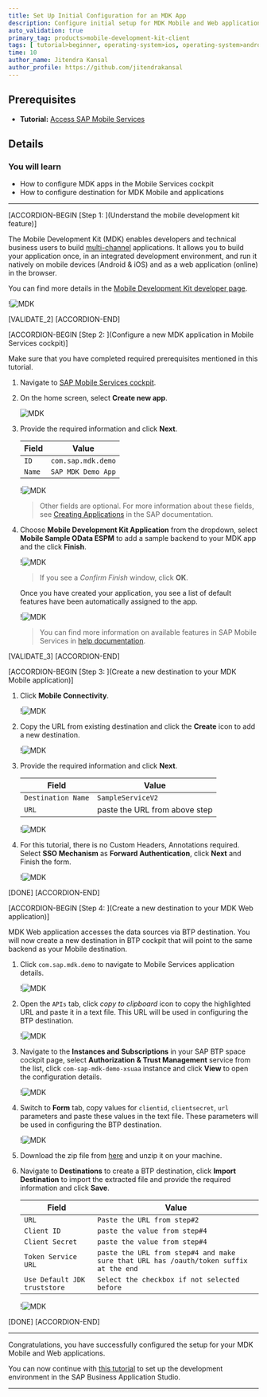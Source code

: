 ```yaml
---
title: Set Up Initial Configuration for an MDK App
description: Configure initial setup for MDK Mobile and Web applications.
auto_validation: true
primary_tag: products>mobile-development-kit-client
tags: [ tutorial>beginner, operating-system>ios, operating-system>android, topic>mobile, products>sap-business-technology-platform, products>mobile-development-kit-client, products>sap-mobile-services ]
time: 10
author_name: Jitendra Kansal
author_profile: https://github.com/jitendrakansal
---
```


## Prerequisites
- **Tutorial:** [Access SAP Mobile Services](fiori-ios-hcpms-setup)

## Details
### You will learn
  - How to configure MDK apps in the Mobile Services cockpit
  - How to configure destination for MDK Mobile and applications

---


[ACCORDION-BEGIN [Step 1: ](Understand the mobile development kit feature)]

The Mobile Development Kit (MDK) enables developers and technical business users to build [multi-channel]((https://blogs.sap.com/2020/10/27/moving-to-multi-channel-with-mobile-development-kit/)) applications. It allows you to build your application once, in an integrated development environment, and run it natively on mobile devices (Android & iOS) and as a web application (online) in the browser.

You can find more details in the [Mobile Development Kit developer page](https://developers.sap.com/topics/mobile-development-kit.html).

!![MDK](MDK.png)

[VALIDATE_2]
[ACCORDION-END]

[ACCORDION-BEGIN [Step 2: ](Configure a new MDK application in Mobile Services cockpit)]

Make sure that you have completed required prerequisites mentioned in this tutorial.

1. Navigate to [SAP Mobile Services cockpit](fiori-ios-hcpms-setup).

2. On the home screen, select **Create new app**.

    ![MDK](img-2.2.png)

3. Provide the required information and click **Next**.

    | Field | Value |
    |----|----|
    | `ID` | `com.sap.mdk.demo` |
    | `Name` | `SAP MDK Demo App` |

    !![MDK](img-2.3.png)

    >Other fields are optional. For more information about these fields, see [Creating Applications](https://help.sap.com/doc/f53c64b93e5140918d676b927a3cd65b/Cloud/en-US/docs-en/guides/getting-started/admin/manage.html#creating-applications) in the SAP documentation.

4. Choose **Mobile Development Kit Application** from the dropdown, select **Mobile Sample OData ESPM** to add a sample backend to your MDK app and the click **Finish**.

    !![MDK](img_2.4.png)

    >If you see a _Confirm Finish_ window, click **OK**.

    Once you have created your application, you see a list of default features have been automatically assigned to the app.

    !![MDK](img_2.5.png)

    >You can find more information on available features in SAP Mobile Services in [help documentation](https://help.sap.com/doc/f53c64b93e5140918d676b927a3cd65b/Cloud/en-US/docs-en/guides/getting-started/admin/features.html).

[VALIDATE_3]
[ACCORDION-END]

[ACCORDION-BEGIN [Step 3: ](Create a new destination to your MDK Mobile application)]

1. Click **Mobile Connectivity**.  

    !![MDK](img_3.1.png)

2. Copy the URL from existing destination and click the **Create** icon to add a new destination.

    !![MDK](img_3.2.png)

3. Provide the required information and click **Next**.

    | Field | Value |
    |----|----|
    | `Destination Name` | `SampleServiceV2` |
    | `URL` | paste the URL from above step  |

    !![MDK](img_3.3.png)

4. For this tutorial, there is no Custom Headers, Annotations required. Select **SSO Mechanism** as **Forward Authentication**, click **Next** and Finish the form.    

    !![MDK](img_3.4.png)

[DONE]
[ACCORDION-END]


[ACCORDION-BEGIN [Step 4: ](Create a new destination to your MDK Web application)]

MDK Web application accesses the data sources via BTP destination. You will now create a new destination in BTP cockpit that will point to the same backend as your Mobile destination.

1. Click `com.sap.mdk.demo` to navigate to Mobile Services application details.

    !![MDK](img_4.1.png)

2. Open the `APIs` tab, click _copy to clipboard_ icon to copy the highlighted URL and paste it in a text file. This URL will be used in configuring the  BTP destination.

    !![MDK](img_4.1.1.png)

3. Navigate to the **Instances and Subscriptions** in your SAP BTP space cockpit page, select **Authorization & Trust Management** service from the list, click `com-sap-mdk-demo-xsuaa` instance and click **View** to open the configuration details.

    !![MDK](img-4.2.png)

4. Switch to **Form** tab, copy values for `clientid`, `clientsecret`, `url` parameters and paste these values in the text file. These parameters will be used in configuring the BTP destination.  

    !![MDK](img-4.3.png)

5. Download the zip file from [here](https://github.com/SAP-samples/cloud-mdk-tutorial-samples/blob/master/0-Set-Up-for-the-Mobile-Development-Kit/SampleServiceV2.zip) and unzip it on your machine.

6. Navigate to **Destinations** to create a BTP destination, click **Import Destination** to import the extracted file and provide the required information and click **Save**.

    | Field | Value |
    |----|----|
    | `URL` | `Paste the URL from step#2` |
    | `Client ID` | `paste the value from step#4`  |
    | `Client Secret` | `paste the value from step#4`  |
    | `Token Service URL` | `paste the URL from step#4 and make sure that URL has /oauth/token suffix at the end` |
    | `Use Default JDK truststore` | `Select the checkbox if not selected before` |

    !![MDK](img-4.4.png)


[DONE]
[ACCORDION-END]

---

Congratulations, you have successfully configured the setup for your MDK Mobile and Web applications.

You can now continue with [this tutorial](cp-mobile-bas-setup) to set up the development environment in the SAP Business Application Studio.

---
